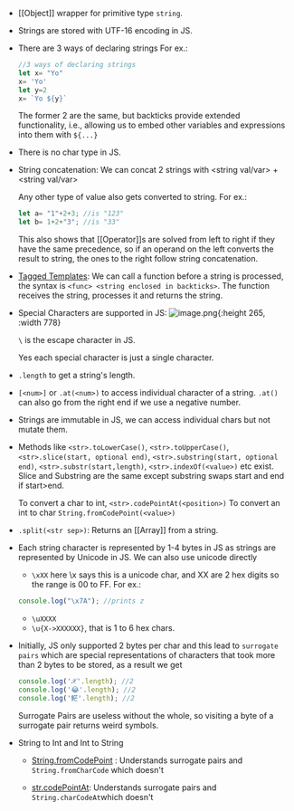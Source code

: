 - [[Object]] wrapper for primitive type ``string``.
- Strings are stored with UTF-16 encoding in JS.
- There are 3 ways of declaring strings
  For ex.:
  ```js
  //3 ways of declaring strings
  let x= "Yo"
  x= 'Yo'
  let y=2
  x= `Yo ${y}`
  ```
  The former 2 are the same, but backticks provide extended functionality, i.e., allowing us to embed other variables and expressions into them with ``${...}``
- There is no char type in JS.
- String concatenation:
  We can concat 2 strings with <string val/var> + <string val/var>
  
  Any other type of value also gets converted to string.
  For ex.:
  ```js
  let a= "1"+2+3; //is "123"
  let b= 1+2+"3"; //is "33"
  ```
  This also shows that [[Operator]]s are solved from left to right if they have the same precedence, so if an operand on the left converts the result to string, the ones to the right follow string concatenation.
- [Tagged Templates](https://developer.mozilla.org/en-US/docs/Web/JavaScript/Reference/Template_literals#tagged_templates): 
  We can call a function before a string is processed, the syntax is ``<func> <string enclosed in backticks>``. The function receives the string, processes it and returns the string.
- Special Characters are supported in JS:
  ![image.png](../assets/image_1685814128037_0.png){:height 265, :width 778}
  
  ``\`` is the escape character in JS. 
  
  Yes each special character is just a single character.
- ``.length`` to get a string's length.
- ``[<num>]`` or ``.at(<num>)`` to access individual character of a string. ``.at()`` can also go from the right end if we use a negative number.
- Strings are immutable in JS, we can access individual chars but not mutate them.
- Methods like ``<str>.toLowerCase()``, ``<str>.toUpperCase()``, ``<str>.slice(start, optional end)``, ``<str>.substring(start, optional end)``, ``<str>.substr(start,length)``, ``<str>.indexOf(<value>)`` etc exist.  
  Slice and Substring are the same except substring swaps start and end if start>end.
  
  To convert a char to int, 
  ``<str>.codePointAt(<position>)``
  To convert an int to char
  ``String.fromCodePoint(<value>)``
- ``.split(<str sep>)``: Returns an [[Array]] from a string.
- Each string character is represented by 1-4 bytes in JS as strings are represented by Unicode in JS.
  We can also use unicode directly
  * ``\xXX`` here \x says this is a unicode char, and XX are 2 hex digits so the range is 00 to FF.
  For ex.:
  ```js
  console.log("\x7A"); //prints z
  ```
  * ``\uXXXX``
  * ``\u{X->XXXXXX}``, that is 1 to 6 hex chars.
- Initially, JS only supported 2 bytes per char and this lead to ``surrogate pairs`` which are special representations of characters that took more than 2 bytes to be stored, as a result we get
  ```js
  console.log('𝒳'.length); //2
  console.log('😂'.length); //2
  console.log('𩷶'.length); //2
  ```
  Surrogate Pairs are useless without the whole, so visiting a byte of a surrogate pair returns weird symbols.
- String to Int and Int to String
  * [String.fromCodePoint](https://developer.mozilla.org/en-US/docs/Web/JavaScript/Reference/Global_Objects/String/fromCodePoint) : Understands surrogate pairs
  and
  ``String.fromCharCode`` which doesn't
  
  * [str.codePointAt](https://developer.mozilla.org/en-US/docs/Web/JavaScript/Reference/Global_Objects/String/codePointAt): Understands surrogate pairs
  and
  ``String.charCodeAt``which doesn't